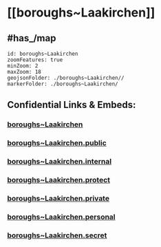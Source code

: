 # [[boroughs~Laakirchen]] 


## #has_/map  



```leaflet
id: boroughs~Laakirchen
zoomFeatures: true 
minZoom: 2 
maxZoom: 18
geojsonFolder: ./boroughs~Laakirchen//
markerFolder: ./boroughs~Laakirchen/
```


## Confidential Links & Embeds: 

### [boroughs~Laakirchen](/_Standards/Earth/Continent/Europe/Europe~Central/Austria/Austrias_States/Oberösterreich/counties~OÖ/Gmunden/cities~Gmunden/Laakirchen/boroughs~Laakirchen.md) 

### [boroughs~Laakirchen.public](/_public/Earth/Continent/Europe/Europe~Central/Austria/Austrias_States/Oberösterreich/counties~OÖ/Gmunden/cities~Gmunden/Laakirchen/boroughs~Laakirchen.public.md) 

### [boroughs~Laakirchen.internal](/_internal/Earth/Continent/Europe/Europe~Central/Austria/Austrias_States/Oberösterreich/counties~OÖ/Gmunden/cities~Gmunden/Laakirchen/boroughs~Laakirchen.internal.md) 

### [boroughs~Laakirchen.protect](/_protect/Earth/Continent/Europe/Europe~Central/Austria/Austrias_States/Oberösterreich/counties~OÖ/Gmunden/cities~Gmunden/Laakirchen/boroughs~Laakirchen.protect.md) 

### [boroughs~Laakirchen.private](/_private/Earth/Continent/Europe/Europe~Central/Austria/Austrias_States/Oberösterreich/counties~OÖ/Gmunden/cities~Gmunden/Laakirchen/boroughs~Laakirchen.private.md) 

### [boroughs~Laakirchen.personal](/_personal/Earth/Continent/Europe/Europe~Central/Austria/Austrias_States/Oberösterreich/counties~OÖ/Gmunden/cities~Gmunden/Laakirchen/boroughs~Laakirchen.personal.md) 

### [boroughs~Laakirchen.secret](/_secret/Earth/Continent/Europe/Europe~Central/Austria/Austrias_States/Oberösterreich/counties~OÖ/Gmunden/cities~Gmunden/Laakirchen/boroughs~Laakirchen.secret.md)


